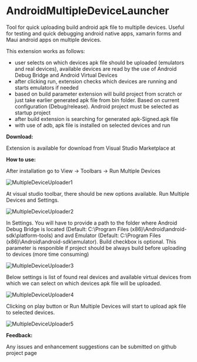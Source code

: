 # AndroidMultipleDeviceLauncher

Tool for quick uploading build android apk file to multiplle devices. Useful for testing and quick debugging android native apps, xamarin forms and Maui android apps on multiple devices.

This extension works as follows:
- user selects on which devices apk file should be uploaded (emulators and real devices), available devices are read by the use of Android Debug Bridge and Android Virtual Devices
- after clicking run, extension checks which devices are running and starts emulators if needed
- based on build parameter extension will build project from scratch or just take earlier generated apk file from bin folder. Based on current configuration (Debug/release). Android project must be selected as startup project  
- after build extension is searching for generated apk-Signed.apk file
- with use of adb, apk file is installed on selected devices and run

**Download:**

Extension is available for download from Visual Studio Marketplace at 

**How to use:**

After installation go to View -> Toolbars -> Run Multiple Devices

<img src="https://binaryalchemist.pl/wp-content/uploads/2024/10/MultipleDeviceUploader.png" alt="MultipleDeviceUploader1"/>

At visual studio toolbar, there should be new options available. Run Multiple Devices and Settings.

<img src="https://binaryalchemist.pl/wp-content/uploads/2024/10/MultipleDeviceUploader2.png" alt="MultipleDeviceUploader2"/>

In Settings. You will have to provide a path to the folder where Android Debug Bridge is located (Default: C:\Program Files (x86)\Android\android-sdk\platform-tools) and avd Emulator (Default: C:\Program Files (x86)\Android\android-sdk\emulator\). Build checkbox is optional. This parameter is responible if project should be always build before uploading to devices (more time consuming)

<img src="https://binaryalchemist.pl/wp-content/uploads/2024/10/MultipleDeviceUploader3.png" alt="MultipleDeviceUploader3"/>

Below settings is list of found real devices and available virtual devices from which we can select on which devices apk file will be uploaded. 

<img src="https://binaryalchemist.pl/wp-content/uploads/2024/10/MultipleDeviceUploader4.png" alt="MultipleDeviceUploader4"/>

Clicking on play button or Run Multiple Devices will start to upload apk file to selected devices. 

<img src="https://binaryalchemist.pl/wp-content/uploads/2024/10/MultipleDeviceUploader5.png" alt="MultipleDeviceUploader5"/>

**Feedback:**

Any issues and enhancement suggestions can be submitted on github project page
